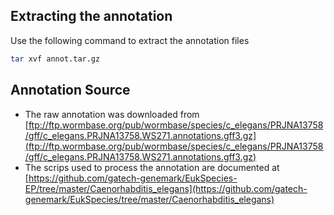 ## Extracting the annotation

Use the following command to extract the annotation files

```bash
tar xvf annot.tar.gz
```

## Annotation Source

* The raw annotation was downloaded from [ftp://ftp.wormbase.org/pub/wormbase/species/c_elegans/PRJNA13758/gff/c_elegans.PRJNA13758.WS271.annotations.gff3.gz](ftp://ftp.wormbase.org/pub/wormbase/species/c_elegans/PRJNA13758/gff/c_elegans.PRJNA13758.WS271.annotations.gff3.gz)
* The scrips used to process the annotation are documented at [https://github.com/gatech-genemark/EukSpecies-EP/tree/master/Caenorhabditis_elegans](https://github.com/gatech-genemark/EukSpecies/tree/master/Caenorhabditis_elegans)

